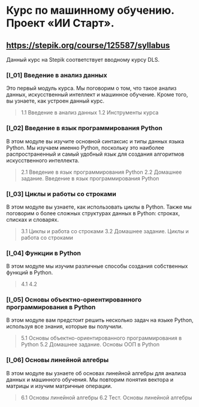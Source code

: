 # Курс по машинному обучению. Проект «ИИ Старт».

## https://stepik.org/course/125587/syllabus
Данный курс на Stepik соответствует вводному курсу DLS.

### [l_01] Введение в анализ данных
Это первый модуль курса. Мы поговорим о том, что такое анализ данных, искусственный интеллект и машинное обучение. Кроме того, вы узнаете, как устроен данный курс.
>  1.1 Введение в анализ данных
>  1.2 Инструменты курса

### [l_02] Введение в язык программирования Python
В этом модуле вы изучите основной синтаксис и типы данных языка Python. Мы изучаем именно Python, поскольку это наиболее распространенный и самый удобный язык для создания алгоритмов искусственного интеллекта.
>  2.1 Введение в язык программирования Python
>  2.2 Домашнее задание. Введение в язык программирования Python

### [l_03] Циклы и работы со строками
В этом модуле вы узнаете, как использовать циклы в Python. Также мы поговорим о более сложных структурах данных в Python: строках, списках и словарях.
>  3.1 Циклы и работа со строками
>  3.2 Домашнее задание. Циклы и работа со строками

### [l_04] Функции в Python
В этом модуле мы изучим различные способы создания собственных функций в Python.
>  4.1
>  4.2

### [l_05] Основы объектно-ориентированного программирования в Python
В этом модуле вам предстоит решить несколько задач на языке Python, используя все знания, которые вы получили.
>  5.1 Основы объектно-ориентированного программирования в Python
>  5.2 Домашнее задание. Основы ООП в Python

### [l_06] Основы линейной алгебры
В этом модуле вы узнаете об основах линейной алгебры для анализа данных и машинного обучения. Мы повторим понятия вектора и матрицы и изучим матричные операции.
>  6.1 Основы линейной алгебры
>  6.2 Тест. Основы линейной алгебры